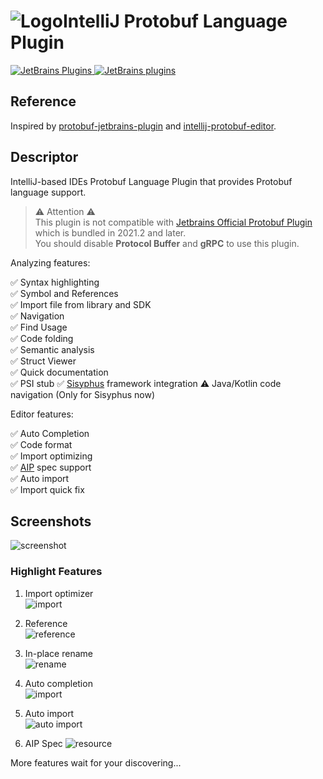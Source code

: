 # ![Logo](resources/logo.svg)IntelliJ Protobuf Language Plugin

[![JetBrains Plugins](https://img.shields.io/jetbrains/plugin/v/16422) ![JetBrains plugins](https://img.shields.io/jetbrains/plugin/d/16422)](https://plugins.jetbrains.com/plugin/16422-protobuf)

## Reference

Inspired by [protobuf-jetbrains-plugin](https://github.com/ksprojects/protobuf-jetbrains-plugin)
and [intellij-protobuf-editor](https://github.com/jvolkman/intellij-protobuf-editor).

## Descriptor

<!-- Plugin description -->
IntelliJ-based IDEs Protobuf Language Plugin that provides Protobuf language support.

> ⚠️ Attention ⚠️  
> This plugin is not compatible with [Jetbrains Official Protobuf Plugin](https://plugins.jetbrains.com/plugin/14004-protocol-buffers) which is bundled in 2021.2 and later.  
> You should disable **Protocol Buffer** and **gRPC** to use this plugin.

Analyzing features:

✅ Syntax highlighting  
✅ Symbol and References  
✅ Import file from library and SDK  
✅ Navigation  
✅ Find Usage  
✅ Code folding  
✅ Semantic analysis  
✅ Struct Viewer  
✅ Quick documentation  
✅ PSI stub
✅ [Sisyphus](https://github.com/ButterCam/sisyphus) framework integration
⚠️ Java/Kotlin code navigation (Only for Sisyphus now)

Editor features:

✅ Auto Completion  
✅ Code format  
✅ Import optimizing  
✅ [AIP](https://google.aip.dev/) spec support  
✅ Auto import  
✅ Import quick fix

<!-- Plugin description end -->

## Screenshots

![screenshot](resources/screenshot.png)

### Highlight Features

1. Import optimizer  
   ![import](resources/import_optimizer.gif)

2. Reference  
   ![reference](resources/reference.gif)
   
3. In-place rename  
   ![rename](resources/rename.gif)

4. Auto completion  
   ![import](resources/import.gif)

5. Auto import  
   ![auto import](resources/auto_import.gif)
   
6. AIP Spec
   ![resource](resources/aip.gif)
   
More features wait for your discovering...
